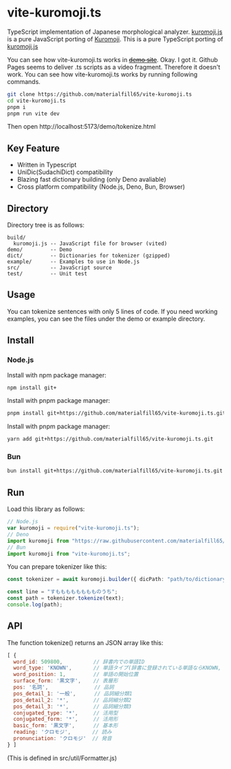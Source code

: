 vite-kuromoji.ts
===========
TypeScript implementation of Japanese morphological analyzer.
[kuromoji.js](https://github.com/takuyaa/kuromoji.js) is a pure JavaScript porting of [Kuromoji](https://www.atilika.com/ja/kuromoji/).
This is a pure TypeScript porting of [kuromoji.js](https://github.com/takuyaa/kuromoji.js)

You can see how vite-kuromoji.ts works in ~~[demo site](https://materialfill65.github.io/vite-kuromoji.ts/demo/tokenize.html)~~.
Okay. I got it. Github Pages seems to deliver .ts scripts as a video fragment. Therefore it doesn't work.
You can see how vite-kuromoji.ts works by running following commands.
```sh
git clone https://github.com/materialfill65/vite-kuromoji.ts
cd vite-kuromoji.ts
pnpm i
pnpm run vite dev
```
Then open http://localhost:5173/demo/tokenize.html 

Key Feature
-----------
- Written in Typescript
- UniDic(SudachiDict) compatibility
- Blazing fast dictionary building (only Deno avaliable)
- Cross platform compatibility (Node.js, Deno, Bun, Browser)

Directory
---------

Directory tree is as follows:

    build/
      kuromoji.js -- JavaScript file for browser (vited)
    demo/         -- Demo
    dict/         -- Dictionaries for tokenizer (gzipped)
    example/      -- Examples to use in Node.js
    src/          -- JavaScript source
    test/         -- Unit test

Usage
-----

You can tokenize sentences with only 5 lines of code.
If you need working examples, you can see the files under the demo or example directory.
## Install

### Node.js
Install with npm package manager:
```sh
npm install git+
```
Install with pnpm package manager:
```sh
pnpm install git+https://github.com/materialfill65/vite-kuromoji.ts.git
```
Install with pnpm package manager:
```sh
yarn add git+https://github.com/materialfill65/vite-kuromoji.ts.git
```
### Bun
```sh
bun install git+https://github.com/materialfill65/vite-kuromoji.ts.git
```

## Run
Load this library as follows:
```ts
// Node.js
var kuromoji = require("vite-kuromoji.ts");
// Deno
import kuromoji from "https://raw.githubusercontent.com/materialfill65/vite-kuromoji.ts/master/src/kuromoji.ts";
// Bun
import kuromoji from "vite-kuromoji.ts";
```
You can prepare tokenizer like this:
```ts
const tokenizer = await kuromoji.builder({ dicPath: "path/to/dictionary/dir/" }).build();

const line = "すもももももももものうち";
const path = tokenizer.tokenize(text);
console.log(path);
```
API
---

The function tokenize() returns an JSON array like this:
```js
[ {
  word_id: 509800,          // 辞書内での単語ID
  word_type: 'KNOWN',       // 単語タイプ(辞書に登録されている単語ならKNOWN, 未知語ならUNKNOWN)
  word_position: 1,         // 単語の開始位置
  surface_form: '黒文字',    // 表層形
  pos: '名詞',               // 品詞
  pos_detail_1: '一般',      // 品詞細分類1
  pos_detail_2: '*',        // 品詞細分類2
  pos_detail_3: '*',        // 品詞細分類3
  conjugated_type: '*',     // 活用型
  conjugated_form: '*',     // 活用形
  basic_form: '黒文字',      // 基本形
  reading: 'クロモジ',       // 読み
  pronunciation: 'クロモジ'  // 発音
} ]
```

(This is defined in src/util/Formatter.js)
